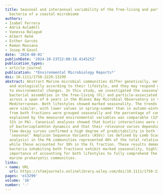 ```yaml
---
title: Seasonal and interannual variability of the free‐living and particle‐associated
  bacteria of a coastal microbiome
authors:
- Isabel Ferrera
- Adrià Auladell
- Vanessa Balagué
- Albert Reñé
- Esther Garcés
- Ramon Massana
- Josep M Gasol
date: '2024-08-01'
publishDate: '2024-10-23T22:08:18.414525Z'
publication_types:
- article-journal
publication: '*Environmental Microbiology Reports*'
doi: 10.1111/1758-2229.13299
abstract: Abstract Marine microbial communities differ genetically, metabolically,
  and ecologically according to their lifestyle, and they may respond differently
  to environmental changes. In this study, we investigated the seasonal dynamics of
  bacterial assemblies in the free‐living (FL) and particle‐associated (PA) fractions
  across a span of 6 years in the Blanes Bay Microbial Observatory in the Northwestern
  Mediterranean. Both lifestyles showed marked seasonality. The trends in alpha diversity
  were similar, with lower values in spring–summer than in autumn‐winter. Samples
  from both fractions were grouped seasonally and the percentage of community variability
  explained by the measured environmental variables was comparable (32% in FL and
  31% in PA). Canonical analyses showed that biotic interactions were determinants
  of bacterioplankton dynamics and that their relevance varies depending on lifestyles.
  Time‐decay curves confirmed a high degree of predictability in both fractions. Yet,
  ‘seasonal’ Amplicon Sequence Variants (ASVs) (as defined by Lomb Scargle time series
  analysis) in the PA communities represented 46% of the total relative abundance
  while these accounted for 30% in the FL fraction. These results demonstrate that
  bacteria inhabiting both fractions exhibit marked seasonality, highlighting the
  importance of accounting for both lifestyles to fully comprehend the dynamics of
  marine prokaryotic communities.
links:
- name: URL
  url: https://sfamjournals.onlinelibrary.wiley.com/doi/10.1111/1758-2229.13299
pages: 'e13299'
volume: '16'
number: '-'
---
```

